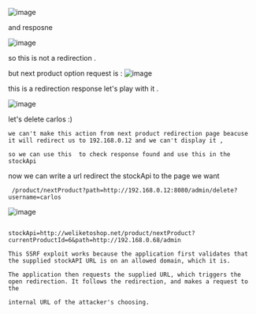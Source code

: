 ![image](https://user-images.githubusercontent.com/67979878/128312134-431e914a-ba3c-4804-adfa-d7a6ae5f7c95.png)


and resposne 

![image](https://user-images.githubusercontent.com/67979878/128312229-8d5d1b4e-33a0-45fe-a962-c8720451242b.png)

so this is not a redirection .

but next product option request is :
![image](https://user-images.githubusercontent.com/67979878/128312366-15409416-2ea3-43f2-8de1-e41f8b34e5d1.png)

this is a redirection response let's play with it .

![image](https://user-images.githubusercontent.com/67979878/128312631-22fc75a9-11ce-4a34-b5d1-7def6e6c4bbd.png)

let's delete carlos :) 
```
we can't make this action from next product redirection page beacuse it will redirect us to 192.168.0.12 and we can't display it ,

so we can use this  to check response found and use this in the stockApi
```
now we can write a url redirect the stockApi to the page we want 

` /product/nextProduct?path=http://192.168.0.12:8080/admin/delete?username=carlos`

![image](https://user-images.githubusercontent.com/67979878/128313777-ffaca42a-8c7e-405c-b76e-10dc5e4be3ad.png)

````

stockApi=http://weliketoshop.net/product/nextProduct?currentProductId=6&path=http://192.168.0.68/admin

This SSRF exploit works because the application first validates that the supplied stockAPI URL is on an allowed domain, which it is. 

The application then requests the supplied URL, which triggers the open redirection. It follows the redirection, and makes a request to the

internal URL of the attacker's choosing.


````
